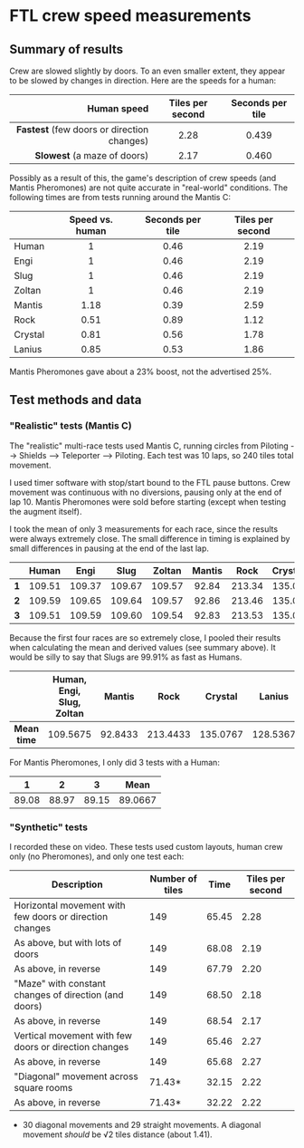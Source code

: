 # FTL crew speed measurements

## Summary of results

Crew are slowed slightly by doors. To an even smaller extent, they appear to be slowed by changes in direction. Here are the speeds for a human:

| Human speed                                  | Tiles per second | Seconds per tile |
|---------------------------------------------:|:----------------:|:----------------:|
| **Fastest** (few doors or direction changes) | 2.28             | 0.439            |
| **Slowest** (a maze of doors)                | 2.17             | 0.460            | 

Possibly as a result of this, the game's description of crew speeds (and Mantis Pheromones) are not quite accurate in "real-world" conditions. The following times are from tests running around the Mantis C:

|         | Speed vs. human | Seconds per tile | Tiles per second |
|---------|:---------------:|:----------------:|:----------------:|
| Human   | 1               | 0.46             | 2.19             |
| Engi    | 1               | 0.46             | 2.19             |
| Slug    | 1               | 0.46             | 2.19             |
| Zoltan  | 1               | 0.46             | 2.19             |
| Mantis  | 1.18            | 0.39             | 2.59             |
| Rock    | 0.51            | 0.89             | 1.12             |
| Crystal | 0.81            | 0.56             | 1.78             |
| Lanius  | 0.85            | 0.53             | 1.86             |

Mantis Pheromones gave about a 23% boost, not the advertised 25%.

## Test methods and data

### "Realistic" tests (Mantis C)

The "realistic" multi-race tests used Mantis C, running circles from Piloting --> Shields --> Teleporter --> Piloting. Each test was 10 laps, so 240 tiles total movement.

I used timer software with stop/start bound to the FTL pause buttons. Crew movement was continuous with no diversions, pausing only at the end of lap 10. Mantis Pheromones were sold before starting (except when testing the augment itself).

I took the mean of only 3 measurements for each race, since the results were always extremely close. The small difference in timing is explained by small differences in pausing at the end of the last lap.

|          | Human  | Engi   | Slug   | Zoltan | Mantis | Rock   | Crystal | Lanius |
|:--------:|:------:|:------:|:------:|:------:|:------:|:------:|:-------:|:------:|
| **1**    | 109.51 | 109.37 | 109.67 | 109.57 | 92.84  | 213.34 | 135.08  | 128.38 |
| **2**    | 109.59 | 109.65 | 109.64 | 109.57 | 92.86  | 213.46 | 135.08  | 128.55 |
| **3**    | 109.51 | 109.59 | 109.60 | 109.54 | 92.83  | 213.53 | 135.07  | 128.68 |

Because the first four races are so extremely close, I pooled their results when calculating the mean and derived values (see summary above). It would be silly to say that Slugs are 99.91% as fast as Humans.

|               | Human, Engi, Slug, Zoltan | Mantis  | Rock     | Crystal  | Lanius   |
|:-------------:|:-------------------------:|:-------:|:--------:|:--------:|:--------:|
| **Mean time** | 109.5675                  | 92.8433 | 213.4433 | 135.0767 | 128.5367 |

For Mantis Pheromones, I only did 3 tests with a Human:

| 1     | 2     | 3     | Mean    |
|:-----:|:-----:|:-----:|:-------:|
| 89.08 | 88.97 | 89.15 | 89.0667 |

### "Synthetic" tests

I recorded these on video. These tests used custom layouts, human crew only (no Pheromones), and only one test each:

| Description                                             | Number of tiles | Time  | Tiles per second |
|---------------------------------------------------------|-----------------|-------|------------------|
| Horizontal movement with few doors or direction changes | 149             | 65.45 | 2.28             |
| As above, but with lots of doors                        | 149             | 68.08 | 2.19             |
| As above, in reverse                                    | 149             | 67.79 | 2.20             |
| "Maze" with constant changes of direction (and doors)   | 149             | 68.50 | 2.18             |
| As above, in reverse                                    | 149             | 68.54 | 2.17             |
| Vertical movement with few doors or direction changes   | 149             | 65.46 | 2.27             |
| As above, in reverse                                    | 149             | 65.68 | 2.27             |
| "Diagonal" movement across square rooms                 | 71.43*          | 32.15 | 2.22             |
| As above, in reverse                                    | 71.43*          | 32.22 | 2.22             |

* 30 diagonal movements and 29 straight movements. A diagonal movement *should* be √2 tiles distance (about 1.41).
